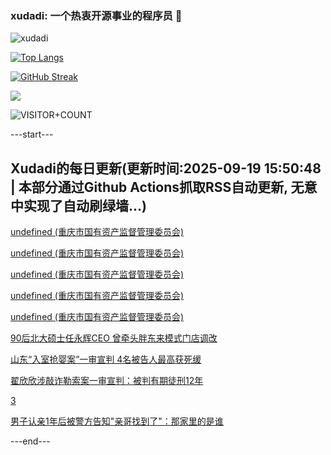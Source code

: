### xudadi: 一个热衷开源事业的程序员 👋

![xudadi](https://github-readme-stats-git-masterorgs-github-readme-stats-team.vercel.app/api?username=xudadi)

[![Top Langs](https://github-readme-stats.vercel.app/api/top-langs/?username=xudadi)](https://github.com/anuraghazra/github-readme-stats)

[![GitHub Streak](https://streak-stats.demolab.com?user=xudadi&locale=zh_Hans)](https://git.io/streak-stats)

![](https://raw.githubusercontent.com/xudadi/xudadi/main/assets/github-contribution-grid-snake.svg)

![VISITOR+COUNT](https://komarev.com/ghpvc/?username=xudadi&label=VISITOR+COUNT)


---start---

## Xudadi的每日更新(更新时间:2025-09-19 15:50:48 | 本部分通过Github Actions抓取RSS自动更新, 无意中实现了自动刷绿墙...)

[undefined (重庆市国有资产监督管理委员会)](https://dadilab.github.io/feeds/all.xml)

[undefined (重庆市国有资产监督管理委员会)](https://dadilab.github.io/feeds/all.xml)

[undefined (重庆市国有资产监督管理委员会)](https://dadilab.github.io/feeds/all.xml)

[undefined (重庆市国有资产监督管理委员会)](https://dadilab.github.io/feeds/all.xml)

[undefined (重庆市国有资产监督管理委员会)](https://dadilab.github.io/feeds/all.xml)

[90后北大硕士任永辉CEO 曾牵头胖东来模式门店调改](https://m.163.com/news/article/K9QC1UPT0514R9P4.html)

[山东“入室抢婴案”一审宣判 4名被告人最高获死缓](https://m.163.com/news/article/K9QHISJP0514R9OJ.html)

[翟欣欣涉敲诈勒索案一审宣判：被判有期徒刑12年](https://m.163.com/news/article/K9QHAQJ80534A4SC.html)

[3](https://m.163.com/touch/news/sub/domestic)

[男子认亲1年后被警方告知"亲哥找到了"：那家里的是谁](https://m.163.com/news/article/K9QGLDL200019B3E.html)

---end---
